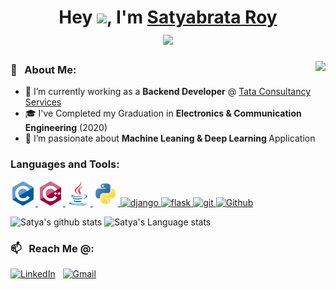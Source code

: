 <h1 align="center">
  Hey <img src="https://github.com/TheDudeThatCode/TheDudeThatCode/blob/master/Assets/Hi.gif" width="29px">, I'm <a href="https://www.linkedin.com/in/satyabrata-roy/">Satyabrata Roy</a>
  <br>
  <a href="https://www.kaggle.com/satyabrataroy">
    <img src="https://road-to-kaggle-grandmaster.vercel.app/api/simple/satyabrataroy">
  </a>
</h1>


<a href="https://www.kaggle.com/satyabrataroy">
    <img align="right" src="https://road-to-kaggle-grandmaster.vercel.app/api/badges/satyabrataroy/notebook">
</a>

### 🚀 &nbsp; About Me:
- 🔭 I’m currently working as a <b>Backend Developer</b> @ <a href="https://www.tcs.com/"> Tata Consultancy Services</a>
- 🎓 I've Completed my Graduation in <b>Electronics & Communication Engineering</b> (2020)
- 🌱 I’m passionate about <b> Machine Leaning & Deep Learning </b> Application

<h3 align="left">Languages and Tools:</h3>
<p align="left"> 
  <a href="https://www.cprogramming.com/" target="_blank" rel="noreferrer"> <img src="https://raw.githubusercontent.com/devicons/devicon/master/icons/c/c-original.svg" alt="c" width="40" height="40"/> </a>
  <a href="https://www.w3schools.com/cpp/" target="_blank" rel="noreferrer"> <img src="https://raw.githubusercontent.com/devicons/devicon/master/icons/cplusplus/cplusplus-original.svg" alt="cplusplus" width="40" height="40"/> </a> 
  <a href="https://www.java.com" target="_blank" rel="noreferrer"> <img src="https://raw.githubusercontent.com/devicons/devicon/master/icons/java/java-original.svg" alt="java" width="40" height="40"/> </a> 
  <a href="https://www.python.org" target="_blank" rel="noreferrer"> <img src="https://raw.githubusercontent.com/devicons/devicon/master/icons/python/python-original.svg" alt="python" width="40" height="40"/> </a> 
  <a href="https://flask.palletsprojects.com/en/2.0.x/" target="_blank" rel="noreferrer">  <img src="https://www.vhv.rs/dpng/d/208-2081416_django-development-png-transparent-django-logo-png-download.png" alt="django" width="40" height="40"/> </a>
  <a href="https://flask.palletsprojects.com/en/2.0.x/" target="_blank" rel="noreferrer">  <img src="https://img.icons8.com/ios-filled/50/000000/flask.png" alt="flask" width="40" height="40"/> </a>
  <a href="https://git-scm.com/" target="_blank" rel="noreferrer"> <img src="https://img.icons8.com/color/48/000000/git.png" alt="git" width="40" height="40"/> </a> 
  <a href="https://github.com/" target="_blank" rel="noreferrer"> <img src="https://img.icons8.com/fluency/48/000000/github.png" alt="Github" width="40" height="40"/> </a>
</p>


![Satya's github stats](https://github-readme-stats.vercel.app/api?username=SatyaRay003&show_icons=true&hide_border=true)
![Satya's Language stats](https://github-readme-stats-eight-theta.vercel.app/api/top-langs/?username=SatyaRay003&layout=compact&langs_count=8&hide_border=true)

### 📫 &nbsp; Reach Me @:
<a href="https://www.linkedin.com/in/satyabrata-roy/"><img alt="LinkedIn" src="https://img.shields.io/badge/linkedin%20-%230077B5.svg?&style=flat&logo=linkedin&logoColor=white"/></a> &nbsp;
<a href="mailto:satya.roy003@gmail.com"><img alt="Gmail" src="https://img.shields.io/badge/Gmail-D14836?style=flat&logo=gmail&logoColor=white" /></a> &nbsp;

